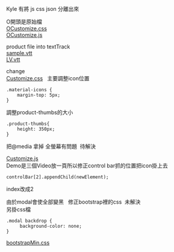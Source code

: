  Kyle 有將 js css json 分離出來 
  
O開頭是原始檔  
[OCustomize.css](https://raw.githubusercontent.com/IXlinfairuser/Shoppable-Sample/master/ShoppingVideo_Customize/OCustomize.css)  
[OCustomize.js](https://raw.githubusercontent.com/IXlinfairuser/Shoppable-Sample/master/ShoppingVideo_Customize/Customize.js)  
  
product file into textTrack  
[sample.vtt](https://raw.githubusercontent.com/IXlinfairuser/Shoppable-Sample/master/ShoppingVideo_Customize/sample.vtt)    
[LV.vtt](https://raw.githubusercontent.com/IXlinfairuser/Shoppable-Sample/master/ShoppingVideo_Customize/LV.vtt)  
  
  
change  
[Customize.css](https://raw.githubusercontent.com/IXlinfairuser/Shoppable-Sample/master/ShoppingVideo_Customize/Customize.css)  
主要調整icon位置 
```
.material-icons {
    margin-top: 5px;
}
```  

調整product-thumbs的大小  
```  
.product-thumbs{ 
    height: 350px;
}
```  

把@media 拿掉 全螢幕有問題  待解決  

[Customize.js](https://raw.githubusercontent.com/IXlinfairuser/Shoppable-Sample/master/ShoppingVideo_Customize/Customize.js)  
Demo是三個Video放一頁所以修正control bar抓的位置把icon掛上去  
```  
controlBar[2].appendChild(newElement);
```  
index改成2  

由於modal會使全部變黑   修正bootstrap裡的css  未解決  
另掛css檔  
```  
.modal backdrop {
     background-color: none;
}
```  
[bootstrapMin.css](https://raw.githubusercontent.com/IXlinfairuser/Shoppable-Sample/master/ShoppingVideo_Customize/bootstrapMin.css)


